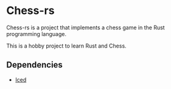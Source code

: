 # Chess-rs
Chess-rs is a project that implements a chess game in the Rust programming language.

This is a hobby project to learn Rust and Chess.
## Dependencies
- [Iced](https://crates.io/crates/iced)
